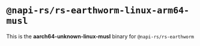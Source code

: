 # `@napi-rs/rs-earthworm-linux-arm64-musl`

This is the **aarch64-unknown-linux-musl** binary for `@napi-rs/rs-earthworm`
